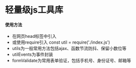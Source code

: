 # 轻量级js工具库

#### 使用方法
- 在网页head标签中引入 <script src="./util.js"></script>
- 或使用require引入 const util = require('./index.js')
- utils为一般常用方法包括ajax、函数节流防抖、保留小数位等
- utilEvents为事件封装
- formValidate为常用表单验证，包括手机号、身份证号、邮箱等

